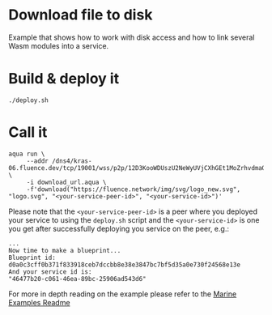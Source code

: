 # Download file to disk

Example that shows how to work with disk access and how to link several Wasm modules into a service.

# Build & deploy it

```shell
./deploy.sh
```

# Call it

```shell
aqua run \
     --addr /dns4/kras-06.fluence.dev/tcp/19001/wss/p2p/12D3KooWDUszU2NeWyUVjCXhGEt1MoZrhvdmaQQwtZUriuGN1jTr  \
     -i download_url.aqua \
     -f'download("https://fluence.network/img/svg/logo_new.svg", "logo.svg", "<your-service-peer-id>", "<your-service-id>")'
```
Please note that the `<your-service-peer-id>` is a peer where you deployed your service to using the `deploy.sh` script and the `<your-service-id>` is one you get after successfully deploying you service on the peer, e.g.:

```
...
Now time to make a blueprint...
Blueprint id:
d0a0c3cff0b371f833918ceb7dccbb8e38e3847bc7bf5d35a0e730f24568e13e
And your service id is:
"46477b20-c061-46ea-89bc-25906ad543d6"
```

For more in depth reading on the example please refer to the [Marine Examples Readme](../README.md)
